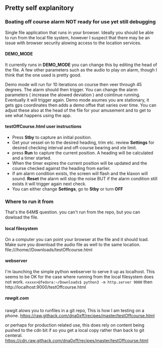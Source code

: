 ## Pretty self explanitory


### Boating off course alarm  NOT ready for use yet still debugging
Single file application that runs in your browser. 
Ideally you should be able to run from the local file system, however I suspect that there may be an issue with browser security alowing access to the location services. 

#### DEMO_MODE
It currently runs in **DEMO_MODE**  you can change this by editing the head of the file. A few other parameters such as the audio to play on alarm, though I think that the one used is pretty good. 

Demo mode will run for 10 iterations on course then veer through 45 degrees. The alarm should then trigger. You can change the alarm parameters ( increase the alowed deviation ) and cointinue running. Eventually it will trigger again. 
Demo mode asumes you are stationary, it gets gps coordinates then adds a demo offse that varies over time. You can adjust these also at the head of the file for your amusement and to get to see what happens using the app.


#### testOffCourse.html user instructions
- Press **Stby** to capture an initial position.
- Get your vessel on to the desired heading, trim etc.
 review **Settings** for desired checking interval and off-course bearing and xte limit.
- press **Run** to capture the current position. A heading will be calculated and a timer started.
- When the timer expires  the current position will be updated and the course checked against the heading from earlier.
-  If am alarm condition exists, the screen will flash and the klaxon will sound.
**Reset** the alarm will stop the noise BUT if the alarm condition still exists it will trigger again next check.
- You can either change **Settings**, go to **Stby** or turn **OFF**

### Where to run it from
That's the 64M$ question. you can't run from the repo, but you can dowload the file. 
#### local filesystem
On a computer you can point your browser at the file and it should load. Make sure you download the audio file as well to the same location. 
file:///home/<xxxx>/Downloads/testOffcourse.html
#### webserver
I'm launching the simple python webserver to serve it up as localhost. This seems to be OK for the case where running from the local filesystem does not work.
`<xxxx>@fedora:~/Downloads$ python3 -m http.server 9000`
then http://localhost:9000/testOffcourse.html

##### rawgit.com
rawgit alows you to runfiles in a git repo, This is how I am testing on a phone. 
https://raw.githack.com/dna0xff/recipes/master/testOffcourse.html

or perhaps for production related use, this does rely on content being pushed to the cdn bit if so you get a local copy rather than back to git centeral. 
https://cdn.raw.githack.com/dna0xff/recipes/master/testOffcourse.html
